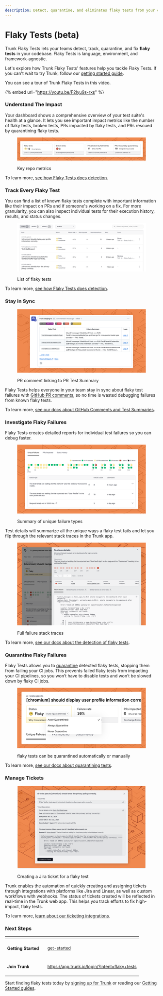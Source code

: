 ```yaml
---
description: Detect, quarantine, and eliminates flaky tests from your codebase
---
```


# Flaky Tests (beta)

Trunk Flaky Tests lets your teams detect, track, quarantine, and fix **flaky tests** in your codebase. Flaky Tests is language, environment, and framework-agnostic.

Let's explore how Trunk Flaky Tests' features help you tackle Flaky Tests. If you can't wait to try Trunk, follow our [getting started guide](https://docs.trunk.io/flaky-tests/get-started).

You can see a tour of Trunk Flaky Tests in this video.

{% embed url="https://youtu.be/F2lyu9s-rxs" %}

### Understand The Impact

Your dashboard shows a comprehensive overview of your test suite's health at a glance. It lets you see important impact metrics like the number of flaky tests, broken tests, PRs impacted by flaky tests, and PRs rescued by quarantining flaky tests.

<figure><picture><source srcset="../.gitbook/assets/key-metrics-dark.png" media="(prefers-color-scheme: dark)"><img src="../.gitbook/assets/key-metrics-light.png" alt=""></picture><figcaption><p>Key repo metrics</p></figcaption></figure>

To learn more, [see how Flaky Tests does detection](https://docs.trunk.io/flaky-tests/detection).

### Track Every Flaky Test

You can find a list of known flaky tests complete with important information like their impact on PRs and if someone's working on a fix. For more granularity, you can also inspect individual tests for their execution history, results, and status changes.

<figure><picture><source srcset="../.gitbook/assets/dashboard-test-list-dark.png" media="(prefers-color-scheme: dark)"><img src="../.gitbook/assets/dashboard-test-list-light.png" alt=""></picture><figcaption><p>List of flaky tests</p></figcaption></figure>

To learn more, [see how Flaky Tests does detection](https://docs.trunk.io/flaky-tests/detection).

### Stay in Sync

<figure><picture><source srcset="../.gitbook/assets/github-comment-dark.png" media="(prefers-color-scheme: dark)"><img src="../.gitbook/assets/github-comment-light.png" alt="PR comment linking to PR Test Summary"></picture><figcaption><p>PR comment linking to PR Test Summary</p></figcaption></figure>

Flaky Tests helps everyone in your team stay in sync about flaky test failures with [GitHub PR comments](https://docs.trunk.io/flaky-tests/github-pull-request-comments), so no time is wasted debugging failures from known flaky tests.

To learn more, [see our docs about GitHub Comments and Test Summaries](github-pull-request-comments.md).

### Investigate Flaky Failures

Flaky Tests creates detailed reports for individual test failures so you can debug faster.

<figure><picture><source srcset="../.gitbook/assets/unique-failure-reason-dark.png" media="(prefers-color-scheme: dark)"><img src="../.gitbook/assets/unique-failure-reason-light.png" alt=""></picture><figcaption><p>Summary of unique failure types</p></figcaption></figure>

Test details will summarize all the unique ways a flaky test fails and let you flip through the relevant stack traces in the Trunk app.

<figure><picture><source srcset="../.gitbook/assets/test-run-detail-dark (1).png" media="(prefers-color-scheme: dark)"><img src="../.gitbook/assets/test-run-detail-light (1).png" alt=""></picture><figcaption><p>Full failure stack traces</p></figcaption></figure>

To learn more, [see our docs about the detection of flaky tests](detection.md#test-case-details).

### **Quarantine Flaky Failures**

Flaky Tests allows you to [quarantine](https://docs.trunk.io/flaky-tests/quarantining) detected flaky tests, stopping them from failing your CI jobs. This prevents failed flaky tests from impacting your CI pipelines, so you won’t have to disable tests and won’t be slowed down by flaky CI jobs.

<figure><picture><source srcset="../.gitbook/assets/override-dark (1).png" media="(prefers-color-scheme: dark)"><img src="../.gitbook/assets/override-light (1).png" alt=""></picture><figcaption><p>flaky tests can be quarantined automatically or manually</p></figcaption></figure>

To learn more, [see our docs about quarantining tests](quarantining.md).

### Manage Tickets

<figure><picture><source srcset="../.gitbook/assets/jira-ticket-creation-dark.png" media="(prefers-color-scheme: dark)"><img src="../.gitbook/assets/jira-ticket-creation-light.png" alt=""></picture><figcaption><p>Creating a Jira ticket for a flaky test</p></figcaption></figure>

Trunk enables the automation of quickly creating and assigning tickets through integrations with platforms like Jira and Linear, as well as custom workflows with webhooks. The status of tickets created will be reflected in real-time in the Trunk web app. This helps you track efforts to fix high-impact, flaky tests.

To learn more, [learn about our ticketing integrations](jira-integration.md).

### **Next Steps**

<table data-card-size="large" data-view="cards"><thead><tr><th></th><th data-hidden data-type="files"></th><th data-hidden data-card-target data-type="content-ref"></th></tr></thead><tbody><tr><td><h4>Getting Started</h4></td><td></td><td><a href="get-started/">get-started</a></td></tr><tr><td><h4>Join Trunk</h4></td><td></td><td><a href="https://app.trunk.io/login/?intent=flaky+tests">https://app.trunk.io/login/?intent=flaky+tests</a></td></tr></tbody></table>



Start finding flaky tests today by [signing up for Trunk](https://app.trunk.io/login/?intent=flaky+tests) or reading our [Getting Started guides](get-started/).
